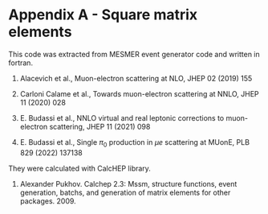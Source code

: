 # Appendix A - Square matrix elements

This code was extracted from MESMER event generator code and written in fortran.

1. Alacevich et al., Muon-electron scattering at NLO, JHEP 02 (2019) 155

2. Carloni Calame et al., Towards muon-electron scattering at NNLO, JHEP 11 (2020) 028

3. E. Budassi et al., NNLO virtual and real leptonic corrections to muon-electron scattering, JHEP 11 (2021) 098

4. E. Budassi et al., Single $\pi_0$ production in $\mu e$ scattering at MUonE, PLB 829 (2022) 137138

They were calculated with CalcHEP library.

1.  Alexander Pukhov. Calchep 2.3: Mssm, structure functions, event generation, batchs, and
generation of matrix elements for other packages. 2009.